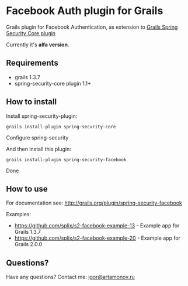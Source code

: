 Facebook Auth plugin for Grails
===============================

Grails plugin for Facebook Authentication, as extension to [Grails Spring Security Core plugin](http://www.grails.org/plugin/spring-security-core)

Currently it's **alfa version**.

Requirements
------------

 * grails 1.3.7
 * spring-security-core plugin 1.1+

How to install
--------------

Install spring-security-plugin:

```
grails install-plugin spring-security-core
```

Configure spring-security

And then install this plugin:

```
grails install-plugin spring-security-facebook
```

Done

How to use
----------

For documentation see: <a href="http://grails.org/plugin/spring-security-facebook">http://grails.org/plugin/spring-security-facebook</a>

Examples:

  * https://github.com/splix/s2-facebook-example-13 - Example app for Grails 1.3.7
  * https://github.com/splix/s2-facebook-example-20 - Example app for Grails 2.0.0


Questions?
----------

Have any questions? Contact me: igor@artamonov.ru
